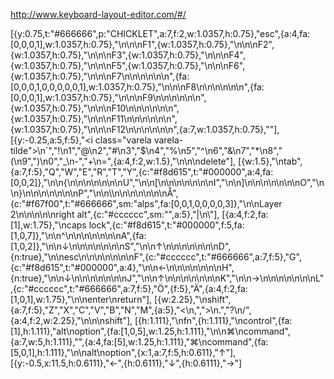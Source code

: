 


http://www.keyboard-layout-editor.com/#/

[{y:0.75,t:"#666666",p:"CHICKLET",a:7,f:2,w:1.0357,h:0.75},"esc",{a:4,fa:[0,0,0,1],w:1.0357,h:0.75},"\n\n\nF1",{w:1.0357,h:0.75},"\n\n\nF2",{w:1.0357,h:0.75},"\n\n\nF3",{w:1.0357,h:0.75},"\n\n\nF4",{w:1.0357,h:0.75},"\n\n\nF5",{w:1.0357,h:0.75},"\n\n\nF6",{w:1.0357,h:0.75},"\n\n\nF7\n\n\n\n\n\n<i class='fa fa-backward'></i>",{fa:[0,0,0,1,0,0,0,0,0,1],w:1.0357,h:0.75},"\n\n\nF8\n\n\n\n\n\n<i class='fa fa-play'></i><i class='fa fa-pause'></i>",{fa:[0,0,0,1],w:1.0357,h:0.75},"\n\n\nF9\n\n\n\n\n\n<i class='fa fa-forward'></i>",{w:1.0357,h:0.75},"\n\n\nF10\n\n\n\n\n\n<i class='fa fa-volume-off'></i>",{w:1.0357,h:0.75},"\n\n\nF11\n\n\n\n\n\n<i class='fa fa-volume-down'></i>",{w:1.0357,h:0.75},"\n\n\nF12\n\n\n\n\n\n<i class='fa fa-volume-up'></i>",{a:7,w:1.0357,h:0.75},"<i class='fa fa-eject'></i>"],
[{y:-0.25,a:5,f:5},"<i class=\"varela varela-tilde\"></i>\n`","!\n1","@\n2","#\n3","$\n4","%\n5","^\n6","&\n7","*\n8","(\n9",")\n0","_\n-","+\n=",{a:4,f:2,w:1.5},"\n\n\ndelete"],
[{w:1.5},"\ntab",{a:7,f:5},"Q","W","E","R","T","Y",{c:"#f8d615",t:"#000000",a:4,fa:[0,0,2]},"\n\n{\n\n\n\n\n\n\nU","\n\n[\n\n\n\n\n\n\nI","\n\n]\n\n\n\n\n\n\nO","\n\n}\n\n\n\n\n\n\nP","\n\n\\\n\n\n\n\n\n\nÅ",{c:"#f67f00",t:"#666666",sm:"alps",fa:[0,0,1,0,0,0,0,3]},"\n\nLayer 2\n\n\n\n\nright alt",{c:"#cccccc",sm:"",a:5},"|\n\\"],
[{a:4,f:2,fa:[1],w:1.75},"<i class='kb kb-Multimedia-Record'></i>\ncaps lock",{c:"#f8d615",t:"#000000",f:5,fa:[1,0,7]},"\n\n^\n\n\n\n\n\n\nA",{fa:[1,0,2]},"\n\n↓\n\n\n\n\n\n\nS","\n\n↑\n\n\n\n\n\n\nD",{n:true},"\n\nesc\n\n\n\n\n\n\nF",{c:"#cccccc",t:"#666666",a:7,f:5},"G",{c:"#f8d615",t:"#000000",a:4},"\n\n←\n\n\n\n\n\n\nH",{n:true},"\n\n↓\n\n\n\n\n\n\nJ","\n\n↑\n\n\n\n\n\n\nK","\n\n→\n\n\n\n\n\n\nL",{c:"#cccccc",t:"#666666",a:7,f:5},"Ö",{f:5},"Ä",{a:4,f:2,fa:[1,0,1],w:1.75},"\n\nenter\nreturn"],
[{w:2.25},"\nshift",{a:7,f:5},"Z","X","C","V","B","N","M",{a:5},"<\n,",">\n.","?\n/",{a:4,f:2,w:2.25},"\n\n\nshift"],
[{h:1.111},"\nfn",{h:1.111},"\ncontrol",{fa:[1],h:1.111},"alt\noption",{fa:[1,0,5],w:1.25,h:1.111},"\n\n⌘\ncommand",{a:7,w:5,h:1.111},"",{a:4,fa:[5],w:1.25,h:1.111},"⌘\ncommand",{fa:[5,0,1],h:1.111},"\n\nalt\noption",{x:1,a:7,f:5,h:0.611},"↑"],
[{y:-0.5,x:11.5,h:0.6111},"←",{h:0.6111},"↓",{h:0.6111},"→"]
